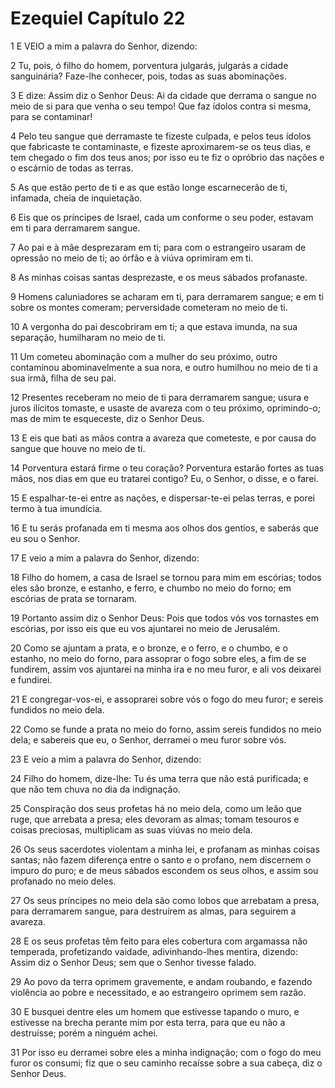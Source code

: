 # Ezequiel Capítulo 22

1	E VEIO a mim a palavra do Senhor, dizendo:

2	Tu, pois, ó filho do homem, porventura julgarás, julgarás a cidade sanguinária? Faze-lhe conhecer, pois, todas as suas abominações.

3	E dize: Assim diz o Senhor Deus: Ai da cidade que derrama o sangue no meio de si para que venha o seu tempo! Que faz ídolos contra si mesma, para se contaminar!

4	Pelo teu sangue que derramaste te fizeste culpada, e pelos teus ídolos que fabricaste te contaminaste, e fizeste aproximarem-se os teus dias, e tem chegado o fim dos teus anos; por isso eu te fiz o opróbrio das nações e o escárnio de todas as terras.

5	As que estão perto de ti e as que estão longe escarnecerão de ti, infamada, cheia de inquietação.

6	Eis que os príncipes de Israel, cada um conforme o seu poder, estavam em ti para derramarem sangue.

7	Ao pai e à mãe desprezaram em ti; para com o estrangeiro usaram de opressão no meio de ti; ao órfão e à viúva oprimiram em ti.

8	As minhas coisas santas desprezaste, e os meus sábados profanaste.

9	Homens caluniadores se acharam em ti, para derramarem sangue; e em ti sobre os montes comeram; perversidade cometeram no meio de ti.

10	A vergonha do pai descobriram em ti; a que estava imunda, na sua separação, humilharam no meio de ti.

11	Um cometeu abominação com a mulher do seu próximo, outro contaminou abominavelmente a sua nora, e outro humilhou no meio de ti a sua irmã, filha de seu pai.

12	Presentes receberam no meio de ti para derramarem sangue; usura e juros ilícitos tomaste, e usaste de avareza com o teu próximo, oprimindo-o; mas de mim te esqueceste, diz o Senhor Deus.

13	E eis que bati as mãos contra a avareza que cometeste, e por causa do sangue que houve no meio de ti.

14	Porventura estará firme o teu coração? Porventura estarão fortes as tuas mãos, nos dias em que eu tratarei contigo? Eu, o Senhor, o disse, e o farei.

15	E espalhar-te-ei entre as nações, e dispersar-te-ei pelas terras, e porei termo à tua imundícia.

16	E tu serás profanada em ti mesma aos olhos dos gentios, e saberás que eu sou o Senhor.

17	E veio a mim a palavra do Senhor, dizendo:

18	Filho do homem, a casa de Israel se tornou para mim em escórias; todos eles são bronze, e estanho, e ferro, e chumbo no meio do forno; em escórias de prata se tornaram.

19	Portanto assim diz o Senhor Deus: Pois que todos vós vos tornastes em escórias, por isso eis que eu vos ajuntarei no meio de Jerusalém.

20	Como se ajuntam a prata, e o bronze, e o ferro, e o chumbo, e o estanho, no meio do forno, para assoprar o fogo sobre eles, a fim de se fundirem, assim vos ajuntarei na minha ira e no meu furor, e ali vos deixarei e fundirei.

21	E congregar-vos-ei, e assoprarei sobre vós o fogo do meu furor; e sereis fundidos no meio dela.

22	Como se funde a prata no meio do forno, assim sereis fundidos no meio dela; e sabereis que eu, o Senhor, derramei o meu furor sobre vós.

23	E veio a mim a palavra do Senhor, dizendo:

24	Filho do homem, dize-lhe: Tu és uma terra que não está purificada; e que não tem chuva no dia da indignação.

25	Conspiração dos seus profetas há no meio dela, como um leão que ruge, que arrebata a presa; eles devoram as almas; tomam tesouros e coisas preciosas, multiplicam as suas viúvas no meio dela.

26	Os seus sacerdotes violentam a minha lei, e profanam as minhas coisas santas; não fazem diferença entre o santo e o profano, nem discernem o impuro do puro; e de meus sábados escondem os seus olhos, e assim sou profanado no meio deles.

27	Os seus príncipes no meio dela são como lobos que arrebatam a presa, para derramarem sangue, para destruírem as almas, para seguirem a avareza.

28	E os seus profetas têm feito para eles cobertura com argamassa não temperada, profetizando vaidade, adivinhando-lhes mentira, dizendo: Assim diz o Senhor Deus; sem que o Senhor tivesse falado.

29	Ao povo da terra oprimem gravemente, e andam roubando, e fazendo violência ao pobre e necessitado, e ao estrangeiro oprimem sem razão.

30	E busquei dentre eles um homem que estivesse tapando o muro, e estivesse na brecha perante mim por esta terra, para que eu não a destruísse; porém a ninguém achei.

31	Por isso eu derramei sobre eles a minha indignação; com o fogo do meu furor os consumi; fiz que o seu caminho recaísse sobre a sua cabeça, diz o Senhor Deus.

